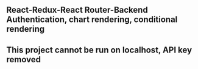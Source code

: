 ## React-Redux-React Router-Backend Authentication, chart rendering, conditional rendering
## This project cannot be run on localhost, API key removed

